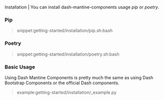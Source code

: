Installation | You can install dash-mantine-components usage _pip_ or _poetry_.

### Pip

> snippet:getting-started/installation/pip.sh:bash

### Poetry

> snippet:getting-started/installation/poetry.sh:bash

### Basic Usage

Using Dash Mantine Components is pretty much the same as using Dash Bootstrap Components or the official Dash components.

> example:getting-started/installation/_example.py
